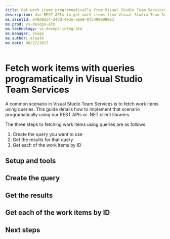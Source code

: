 ```yaml
---
title: Get work items programmatically from Visual Studio Team Services
description: Use REST APIs to get work items from Visual Studio Team Services with queries in your own custom apps.
ms.assetid: e48d9d34-24dd-4e3e-abe8-8f5498e08083
ms.prod: vs-devops-alm
ms.technology: vs-devops-integrate
ms.manager: douge
ms.author: elbatk
ms.date: 06/27/2017
---
```


# Fetch work items with queries programatically in Visual Studio Team Services

A common scenario in Visual Studio Team Services is to fetch work items using queries. This guide details how to implement that scenario programatically using our REST APIs or .NET client libraries. 

The three steps to fetching work items using queries are as follows:

1. Create the query you want to use
2. Get the results for that query
3. Get each of the work items by ID

## Setup and tools

## Create the query

## Get the results

## Get each of the work items by ID

## Next steps
